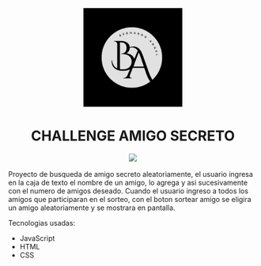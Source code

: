 <div align="center">
  <img src="https://github.com/angel010896/challenge-amigo-secreto/blob/main/assets/logo.png" alt="Logo del proyecto" width="200" />
</div>

<h1 align="center"> CHALLENGE AMIGO SECRETO </h1>

<p align="center">
   <img src="https://img.shields.io/badge/Status-Terminado-blue?style=flat-square">
   </p>

Proyecto de busqueda de amigo secreto aleatoriamente, el usuario ingresa en la caja de texto el nombre de un amigo, lo agrega y asi sucesivamente con el numero de amigos deseado. Cuando el usuario ingreso a todos los amigos que participaran en el sorteo, con el boton sortear amigo se eligira un amigo aleatoriamente y se mostrara en pantalla. 

Tecnologias usadas:
- JavaScript
- HTML
- CSS

